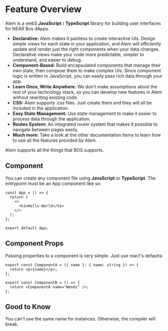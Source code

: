 # Feature Overview

Alem is a web3 **JavaScript** / **TypeScript** library for building user interfaces for NEAR Bos dApps.

- **Declarative:** Alem makes it painless to create interactive UIs. Design simple views for each state in your application, and Alem will efficiently update and render just the right components when your data changes. Declarative views make your code more predictable, simpler to understand, and easier to debug.
- **Component-Based:** Build encapsulated components that manage their own state, then compose them to make complex UIs. Since component logic is written in JavaScript, you can easily pass rich data through your app.
- **Learn Once, Write Anywhere:** We don't make assumptions about the rest of your technology stack, so you can develop new features in Alem without rewriting existing code.
- **CSS:** Alem supports .css files. Just create them and they will all be included in the application.
- **Easy State Management:** Use state management to make it easier to process data through the application.
- **Routes System:** An integrated router system that makes it possible to navigate between pages easily.
- **Much more:** Take a look at the other documentation items to learn how to use all the features provided by Alem.

Alem supports all the things that BOS supports.

## Component

You can create any component file using **JavaScript** or **TypeScript**. The entrypoint must be an App component like so:

```tsx
const App = () => {
  return (
    <>
      <h1>Hello World</h1>
    </>
  );
};

export default App;
```

## Component Props

Passing properties to a component is very simple. Just use react's defaults:

```tsx
export const ComponentA = ({ name }: { name: string }) => {
  return <p>{name}</p>;
};

export const ComponentB = () => {
  return <ComponentA name="Wendz" />;
};
```

## Good to Know

You can't use the same name for instances. Otherwise, the compiler will break.
